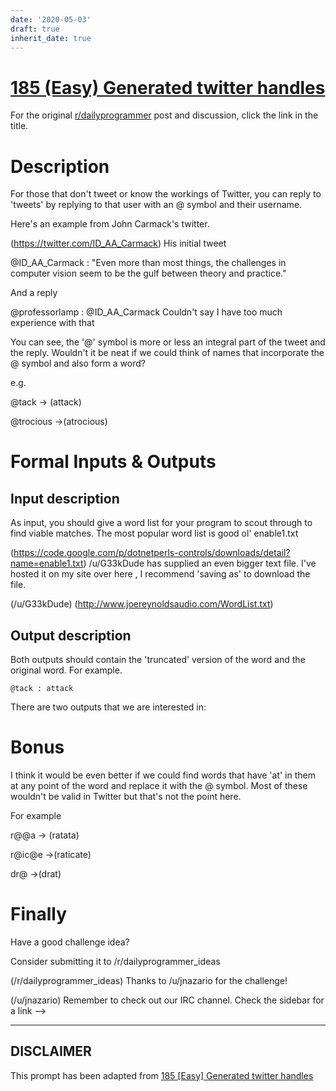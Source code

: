 ```yaml
---
date: '2020-05-03'
draft: true
inherit_date: true
---
```


# [185 (Easy) Generated twitter handles](https://www.reddit.com/r/dailyprogrammer/comments/2jt4cx/10202014_challenge_185_easy_generated_twitter/)

For the original [r/dailyprogrammer](https://www.reddit.com/r/dailyprogrammer/) post and discussion, click the link in the title.

# Description
For those that don't tweet or know the workings of Twitter, you can reply to 'tweets' by replying to that user with an @ symbol and their username. 

Here's an example from John Carmack's twitter.

(https://twitter.com/ID_AA_Carmack)
His initial tweet

@ID_AA_Carmack : "Even more than most things, the challenges in computer vision seem to be the gulf between theory and practice."

And a reply

@professorlamp : @ID_AA_Carmack Couldn't say I have too much experience with that

You can see, the '@' symbol is more or less an integral part of the tweet and the reply. Wouldn't it be neat if we could think of names that incorporate the @ symbol and also form a word?

e.g.

@tack -> (attack)

@trocious ->(atrocious)

# Formal Inputs & Outputs
## Input description
As input, you should give a word list for your program to scout through to find viable matches. The most popular word list is good ol' enable1.txt

(https://code.google.com/p/dotnetperls-controls/downloads/detail?name=enable1.txt)
/u/G33kDude  has supplied an even bigger text file. I've hosted it on my site over here , I recommend 'saving as' to download the file.

(/u/G33kDude)
(http://www.joereynoldsaudio.com/WordList.txt)
## Output description
Both outputs should contain the 'truncated' version of the word and the original word. For example.


```
@tack : attack
```
There are two outputs that we are interested in:

# Bonus
I think it would be even better if we could find words that have 'at' in them at any point of the word and replace it with the @ symbol. Most of these wouldn't be valid in Twitter but that's not the point here.

For example

r@@a -> (ratata)

r@ic@e ->(raticate)

dr@ ->(drat)

# Finally
Have a good challenge idea?

Consider submitting it to /r/dailyprogrammer_ideas

(/r/dailyprogrammer_ideas)
Thanks to /u/jnazario for the challenge!

(/u/jnazario)
Remember to check out our IRC channel. Check the sidebar for a link -->


----
## **DISCLAIMER**
This prompt has been adapted from [185 [Easy] Generated twitter handles](https://www.reddit.com/r/dailyprogrammer/comments/2jt4cx/10202014_challenge_185_easy_generated_twitter/
)
